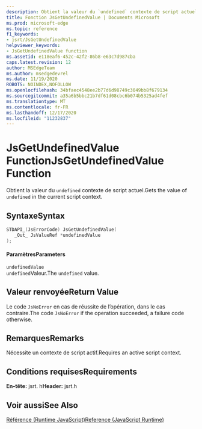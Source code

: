 ```yaml
---
description: Obtient la valeur du `undefined` contexte de script actuel.
title: Fonction JsGetUndefinedValue | Documents Microsoft
ms.prod: microsoft-edge
ms.topic: reference
f1_keywords:
- jsrt/JsGetUndefinedValue
helpviewer_keywords:
- JsGetUndefinedValue function
ms.assetid: e118eaf6-452c-42f2-86b8-e63c7d987cba
caps.latest.revision: 12
author: MSEdgeTeam
ms.author: msedgedevrel
ms.date: 11/19/2020
ROBOTS: NOINDEX,NOFOLLOW
ms.openlocfilehash: 34bfaec4548ee2b77d6d98749c3049bb8f679134
ms.sourcegitcommit: a35a6b5bbc21b7df61d08cbc6b074b5325ad4fef
ms.translationtype: MT
ms.contentlocale: fr-FR
ms.lasthandoff: 12/17/2020
ms.locfileid: "11232837"
---
```

# <span data-ttu-id="75df8-103">JsGetUndefinedValue Function</span><span class="sxs-lookup"><span data-stu-id="75df8-103">JsGetUndefinedValue Function</span></span>

<span data-ttu-id="75df8-104">Obtient la valeur du `undefined` contexte de script actuel.</span><span class="sxs-lookup"><span data-stu-id="75df8-104">Gets the value of `undefined` in the current script context.</span></span>  
  
## <span data-ttu-id="75df8-105">Syntaxe</span><span class="sxs-lookup"><span data-stu-id="75df8-105">Syntax</span></span>  
  
```cpp  
STDAPI_(JsErrorCode) JsGetUndefinedValue(  
   _Out_ JsValueRef *undefinedValue  
);  
```  
  
#### <span data-ttu-id="75df8-106">Paramètres</span><span class="sxs-lookup"><span data-stu-id="75df8-106">Parameters</span></span>  
 `undefinedValue`  
 <span data-ttu-id="75df8-107">`undefined`Valeur.</span><span class="sxs-lookup"><span data-stu-id="75df8-107">The `undefined` value.</span></span>  
  
## <span data-ttu-id="75df8-108">Valeur renvoyée</span><span class="sxs-lookup"><span data-stu-id="75df8-108">Return Value</span></span>  
 <span data-ttu-id="75df8-109">Le code `JsNoError` en cas de réussite de l’opération, dans le cas contraire.</span><span class="sxs-lookup"><span data-stu-id="75df8-109">The code `JsNoError` if the operation succeeded, a failure code otherwise.</span></span>  
  
## <span data-ttu-id="75df8-110">Remarques</span><span class="sxs-lookup"><span data-stu-id="75df8-110">Remarks</span></span>  
 <span data-ttu-id="75df8-111">Nécessite un contexte de script actif.</span><span class="sxs-lookup"><span data-stu-id="75df8-111">Requires an active script context.</span></span>  
  
## <span data-ttu-id="75df8-112">Conditions requises</span><span class="sxs-lookup"><span data-stu-id="75df8-112">Requirements</span></span>  
 <span data-ttu-id="75df8-113">**En-tête:** jsrt. h</span><span class="sxs-lookup"><span data-stu-id="75df8-113">**Header:** jsrt.h</span></span>  
  
## <span data-ttu-id="75df8-114">Voir aussi</span><span class="sxs-lookup"><span data-stu-id="75df8-114">See Also</span></span>  
 [<span data-ttu-id="75df8-115">Référence (Runtime JavaScript)</span><span class="sxs-lookup"><span data-stu-id="75df8-115">Reference (JavaScript Runtime)</span></span>](../chakra-hosting/reference-javascript-runtime.md)
